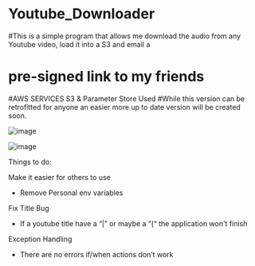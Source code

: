# Youtube_Downloader


#This is a simple program that allows me download the audio from any Youtube video, load it into a S3 and email a
# pre-signed link to my friends

#AWS SERVICES S3 & Parameter Store Used
#While this version can be retrofitted  for anyone an easier more up to date version will be created soon.




![image](https://user-images.githubusercontent.com/52922101/217215324-c6092ee6-6f3f-4bb4-beec-ac35f5b4304b.png)




![image](https://user-images.githubusercontent.com/52922101/217215567-7ae5d761-d343-488e-8b9f-03f0c2e015d4.png)


Things to do:

Make it easier for others to use 
 -	Remove Personal env variables

Fix Title Bug 
 - If a youtube title have a “|” or maybe a “(“ the application won't finish


Exception Handling
 - There are no errors if/when actions don’t work    
